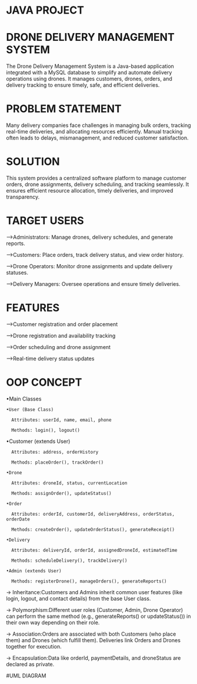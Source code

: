 # JAVA PROJECT

# DRONE DELIVERY MANAGEMENT SYSTEM
  The Drone Delivery Management System is a Java-based application integrated with a MySQL database to simplify and automate delivery operations using drones. It manages customers, drones, orders, and delivery         tracking to ensure timely, safe, and efficient deliveries.

# PROBLEM STATEMENT
  Many delivery companies face challenges in managing bulk orders, tracking real-time deliveries, and allocating resources efficiently. Manual tracking often leads to delays, mismanagement, and reduced customer         satisfaction.
  
# SOLUTION 
  This system provides a centralized software platform to manage customer orders, drone assignments, delivery scheduling, and tracking seamlessly. It ensures efficient resource allocation, timely deliveries, and       improved transparency.

# TARGET USERS
 -->Administrators: Manage drones, delivery schedules, and generate reports.  
 
 -->Customers: Place orders, track delivery status, and view order history.  
 
 -->Drone Operators: Monitor drone assignments and update delivery statuses.  
 
 -->Delivery Managers: Oversee operations and ensure timely deliveries.

# FEATURES
 -->Customer registration and order placement  
 
 -->Drone registration and availability tracking  
 
 -->Order scheduling and drone assignment  
 
 -->Real-time delivery status updates

# OOP CONCEPT
 •Main Classes  
 
    •User (Base Class)  
    
      Attributes: userId, name, email, phone  
      
      Methods: login(), logout()  
      
   •Customer (extends User)  
   
      Attributes: address, orderHistory  
      
      Methods: placeOrder(), trackOrder()  
      
    •Drone  
    
      Attributes: droneId, status, currentLocation  
      
      Methods: assignOrder(), updateStatus()  
      
    •Order  
    
      Attributes: orderId, customerId, deliveryAddress, orderStatus, orderDate  
      
      Methods: createOrder(), updateOrderStatus(), generateReceipt()  
      
    •Delivery  
    
      Attributes: deliveryId, orderId, assignedDroneId, estimatedTime  
      
      Methods: scheduleDelivery(), trackDelivery()  
      
    •Admin (extends User)  
    
      Methods: registerDrone(), manageOrders(), generateReports()  
      
  
  
   -> Inheritance:Customers and Admins inherit common user features (like login, logout, and contact details) from the base User class.  
   
   -> Polymorphism:Different user roles (Customer, Admin, Drone Operator) can perform the same method (e.g., generateReports() or updateStatus()) in their own way depending on their role.  
   
   -> Association:Orders are associated with both Customers (who place them) and Drones (which fulfill them). Deliveries link Orders and Drones together for execution.  
   
   -> Encapsulation:Data like orderId, paymentDetails, and droneStatus are declared as private.  
   
 
 #UML DIAGRAM
